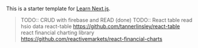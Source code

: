 This is a starter template for [Learn Next.js](https://nextjs.org/learn).
> TODO:: CRUD with firebase and
> READ (done)
> TODO:: React table read hsio data 
> react-table https://github.com/tannerlinsley/react-table
> react financial charting library https://github.com/reactivemarkets/react-financial-charts
> 